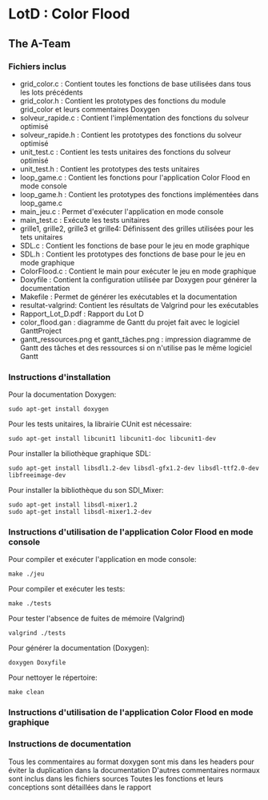 # LotD : Color Flood 

## The A-Team  

### Fichiers inclus
* grid_color.c : Contient toutes les fonctions de base utilisées dans tous les lots précédents
* grid_color.h : Contient les prototypes des fonctions du module grid_color et leurs commentaires Doxygen
* solveur_rapide.c : Contient l'implémentation des fonctions du solveur optimisé
* solveur_rapide.h : Contient les prototypes des fonctions du solveur optimisé
* unit_test.c : Contient les tests unitaires des fonctions du solveur optimisé
* unit_test.h : Contient les prototypes des tests unitaires
* loop_game.c : Contient les fonctions pour l'application Color Flood en mode console
* loop_game.h : Contient les prototypes des fonctions implémentées dans loop_game.c
* main_jeu.c : Permet d'exécuter l'application en mode console
* main_test.c : Exécute les tests unitaires
* grille1, grille2, grille3 et grille4: Définissent des grilles utilisées pour les tets unitaires
* SDL.c : Contient les fonctions de base pour le jeu en mode graphique
* SDL.h : Contient les prototypes des fonctions de base pour le jeu en mode graphique
* ColorFlood.c : Contient le main pour exécuter le jeu en mode graphique
* Doxyfile : Contient la configuration utilisée par Doxygen pour générer la documentation
* Makefile : Permet de générer les exécutables et la documentation
* resultat-valgrind: Contient les résultats de Valgrind pour les exécutables
* Rapport_Lot_D.pdf : Rapport du Lot D
* color_flood.gan : diagramme de Gantt du projet fait avec le logiciel GanttProject
* gantt_ressources.png et gantt_tâches.png : impression diagramme de Gantt des tâches et des ressources si on n'utilise pas le même logiciel Gantt


### Instructions d'installation

Pour la documentation Doxygen:

`sudo apt-get install doxygen`

Pour les tests unitaires, la librairie CUnit est nécessaire:

`sudo apt-get install libcunit1 libcunit1-doc libcunit1-dev`

Pour installer la biliothèque graphique SDL:

`sudo apt-get install libsdl1.2-dev libsdl-gfx1.2-dev libsdl-ttf2.0-dev libfreeimage-dev`

Pour installer la bibliothèque du son SDl_Mixer:
```
sudo apt-get install libsdl-mixer1.2
sudo apt-get install libsdl-mixer1.2-dev
```

### Instructions d'utilisation de l'application Color Flood en mode console

Pour compiler et exécuter l'application en mode console:

`make ./jeu`

Pour compiler et exécuter les tests:

`make ./tests`

Pour tester l'absence de fuites de mémoire (Valgrind)

`valgrind ./tests`

Pour générer la documentation (Doxygen):

`doxygen Doxyfile `

Pour nettoyer le répertoire:

`make clean`

### Instructions d'utilisation de l'application Color Flood en mode graphique





### Instructions de documentation

Tous les commentaires au format doxygen sont mis dans les headers pour éviter la duplication dans la documentation
D'autres commentaires normaux sont inclus dans les fichiers sources
Toutes les fonctions et leurs conceptions sont détaillées dans le rapport 
